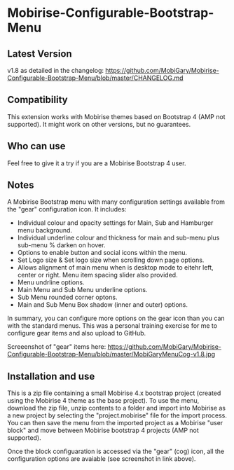 # Mobirise-Configurable-Bootstrap-Menu

## <b>Latest Version</b><br>
v1.8 as detailed in the changelog:
https://github.com/MobiGary/Mobirise-Configurable-Bootstrap-Menu/blob/master/CHANGELOG.md

## <b>Compatibility</b><br>
This extension works with Mobirise themes based on Bootstrap 4 (AMP not supported). It might work on other versions, but no guarantees.

## <b>Who can use</b><br>
Feel free to give it a try if you are a Mobirise Bootstrap 4 user.

## <b>Notes</b><br>
A Mobirise Bootstrap menu with many configuration settings available from the "gear" configuration icon. It includes:
- Individual colour and opacity settings for Main, Sub and Hamburger menu background.
- Individual underline colour and thickness for main and sub-menu plus sub-menu % darken on hover.
- Options to enable button and social icons within the menu.
- Set Logo size & Set logo size when scrolling down page options.
- Allows alignment of main menu when is desktop mode to eitehr left, center or right. Menu item spacing slider also provided.
- Menu undrline options.
- Main Menu and Sub Menu underline options.
- Sub Menu rounded corner optons.
- Main and Sub Menu Box shadow (inner and outer) options.

In summary, you can configure more options on the gear icon than you can with the standard menus. This was a personal training exercise for me to configure gear items and also upload to GitHub.

Screeenshot of "gear" items here:
https://github.com/MobiGary/Mobirise-Configurable-Bootstrap-Menu/blob/master/MobiGaryMenuCog-v1.8.jpg

## <b>Installation and use</b><br>
This is a zip file containing a small Mobirise 4.x bootstrap project (created using the Mobirise 4 theme as the base project). To use the menu, download the zip file, unzip contents to a folder and import into Mobirise as a new project by selecting the "project.mobirise" file for the import process. You can then save the menu from the imported project as a Mobirise "user block" and move between Mobirise bootstrap 4 projects (AMP not supported). 

Once the block configuaration is accessed via the "gear" (cog) icon, all the configuration options are avaiable (see screenshot in link above).






